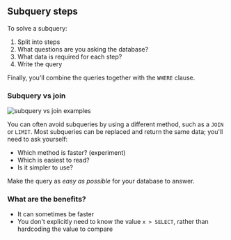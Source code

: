 ## Subquery steps

To solve a subquery:

1. Split into steps
2. What questions are you asking the database?
3. What data is required for each step?
4. Write the query

Finally, you'll combine the queries together with the `WHERE` clause.



### Subquery vs join

![subquery vs join examples]()

You can often avoid subqueries by using a different method, such as a `JOIN` or `LIMIT`. Most subqueries can be replaced and return the same data; you'll need to ask yourself:

- Which method is faster? (experiment)
- Which is easiest to read?
- Is it simpler to use?

Make the query as _easy as possible_ for your database to answer.



### What are the benefits?

- It can sometimes be faster
- You don't explicitly need to know the value
    `x > SELECT`, rather than hardcoding the value to compare
